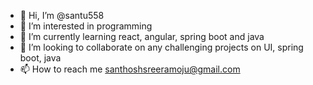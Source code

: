 - 👋 Hi, I’m @santu558
- 👀 I’m interested in programming
- 🌱 I’m currently learning react, angular, spring boot and java
- 💞️ I’m looking to collaborate on any challenging projects on UI, spring boot, java
- 📫 How to reach me santhoshsreeramoju@gmail.com

<!---
santu558/santu558 is a ✨ special ✨ repository because its `README.md` (this file) appears on your GitHub profile.
You can click the Preview link to take a look at your changes.
--->
